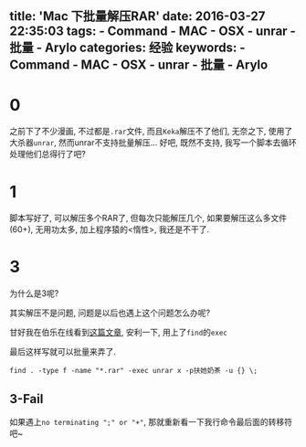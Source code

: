 title: 'Mac 下批量解压RAR'
date: 2016-03-27 22:35:03
tags:
	- Command
	- MAC
	- OSX
	- unrar
	- 批量
	- Arylo
categories: 经验
keywords:
	- Command
	- MAC
	- OSX
	- unrar
	- 批量
	- Arylo
---

# 0

之前下了不少漫画, 不过都是`.rar`文件, 而且`Keka`解压不了他们, 无奈之下, 使用了大杀器`unrar`, 然而unrar不支持批量解压...
好吧, 既然不支持, 我写一个脚本去循环处理他们总得行了吧?

# 1

脚本写好了, 可以解压多个RAR了, 但每次只能解压几个, 如果要解压这么多文件(60+), 无用功太多, 加上程序猿的<惰性>, 我还是不干了.

# 3

为什么是3呢?

其实解压不是问题, 问题是以后也遇上这个问题怎么办呢?

甘好我在伯乐在线看到[这篇文章](http://blog.jobbole.com/99063/), 安利一下, 用上了`find`的`exec`

最后这样写就可以批量来弄了.
```Shell
find . -type f -name "*.rar" -exec unrar x -p扶她奶茶 -u {} \;
```

## 3-Fail

如果遇上`no terminating ";" or "+"`, 那就重新看一下我行命令最后面的转移符吧~
